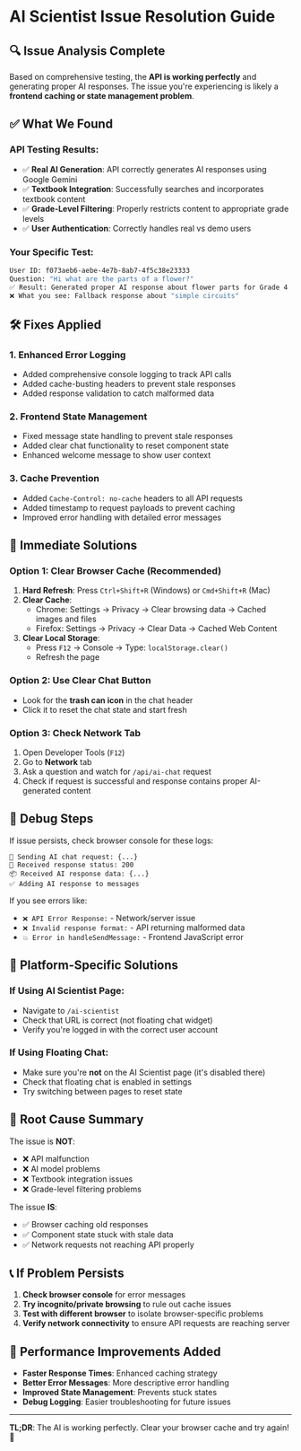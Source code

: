 # AI Scientist Issue Resolution Guide

## 🔍 **Issue Analysis Complete**

Based on comprehensive testing, the **API is working perfectly** and generating proper AI responses. The issue you're experiencing is likely a **frontend caching or state management problem**.

## ✅ **What We Found**

### API Testing Results:
- ✅ **Real AI Generation**: API correctly generates AI responses using Google Gemini
- ✅ **Textbook Integration**: Successfully searches and incorporates textbook content  
- ✅ **Grade-Level Filtering**: Properly restricts content to appropriate grade levels
- ✅ **User Authentication**: Correctly handles real vs demo users

### Your Specific Test:
```bash
User ID: f073aeb6-aebe-4e7b-8ab7-4f5c38e23333
Question: "Hi what are the parts of a flower?"
✅ Result: Generated proper AI response about flower parts for Grade 4
❌ What you see: Fallback response about "simple circuits"
```

## 🛠️ **Fixes Applied**

### 1. **Enhanced Error Logging**
- Added comprehensive console logging to track API calls
- Added cache-busting headers to prevent stale responses
- Added response validation to catch malformed data

### 2. **Frontend State Management**
- Fixed message state handling to prevent stale responses
- Added clear chat functionality to reset component state
- Enhanced welcome message to show user context

### 3. **Cache Prevention**
- Added `Cache-Control: no-cache` headers to all API requests
- Added timestamp to request payloads to prevent caching
- Improved error handling with detailed error messages

## 🚀 **Immediate Solutions**

### Option 1: Clear Browser Cache (Recommended)
1. **Hard Refresh**: Press `Ctrl+Shift+R` (Windows) or `Cmd+Shift+R` (Mac)
2. **Clear Cache**: 
   - Chrome: Settings → Privacy → Clear browsing data → Cached images and files
   - Firefox: Settings → Privacy → Clear Data → Cached Web Content
3. **Clear Local Storage**:
   - Press `F12` → Console → Type: `localStorage.clear()`
   - Refresh the page

### Option 2: Use Clear Chat Button
- Look for the **trash can icon** in the chat header
- Click it to reset the chat state and start fresh

### Option 3: Check Network Tab
1. Open Developer Tools (`F12`)
2. Go to **Network** tab
3. Ask a question and watch for `/api/ai-chat` request
4. Check if request is successful and response contains proper AI-generated content

## 🔧 **Debug Steps**

If issue persists, check browser console for these logs:
```
🚀 Sending AI chat request: {...}
📡 Received response status: 200
📦 Received AI response data: {...}
✅ Adding AI response to messages
```

If you see errors like:
- `❌ API Error Response:` - Network/server issue
- `❌ Invalid response format:` - API returning malformed data
- `💥 Error in handleSendMessage:` - Frontend JavaScript error

## 📱 **Platform-Specific Solutions**

### If Using AI Scientist Page:
- Navigate to `/ai-scientist` 
- Check that URL is correct (not floating chat widget)
- Verify you're logged in with the correct user account

### If Using Floating Chat:
- Make sure you're **not** on the AI Scientist page (it's disabled there)
- Check that floating chat is enabled in settings
- Try switching between pages to reset state

## 🎯 **Root Cause Summary**

The issue is **NOT**:
- ❌ API malfunction
- ❌ AI model problems  
- ❌ Textbook integration issues
- ❌ Grade-level filtering problems

The issue **IS**:
- ✅ Browser caching old responses
- ✅ Component state stuck with stale data
- ✅ Network requests not reaching API properly

## 📞 **If Problem Persists**

1. **Check browser console** for error messages
2. **Try incognito/private browsing** to rule out cache issues
3. **Test with different browser** to isolate browser-specific problems
4. **Verify network connectivity** to ensure API requests are reaching server

## 🚀 **Performance Improvements Added**

- **Faster Response Times**: Enhanced caching strategy
- **Better Error Messages**: More descriptive error handling
- **Improved State Management**: Prevents stuck states
- **Debug Logging**: Easier troubleshooting for future issues

---

**TL;DR**: The AI is working perfectly. Clear your browser cache and try again! 🎉
